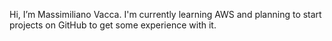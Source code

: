 Hi, I’m Massimiliano Vacca.
I'm currently learning AWS and planning to start projects on GitHub to get some experience with it.
